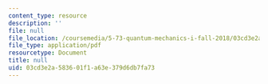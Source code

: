 ```yaml
---
content_type: resource
description: ''
file: null
file_location: /coursemedia/5-73-quantum-mechanics-i-fall-2018/03cd3e2a583601f1a63e379d6db7fa73_MIT5_73F18_Lec27s2.pdf
file_type: application/pdf
resourcetype: Document
title: null
uid: 03cd3e2a-5836-01f1-a63e-379d6db7fa73
---
```

